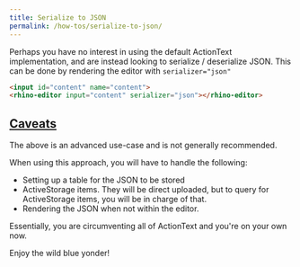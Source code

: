 ```yaml
---
title: Serialize to JSON
permalink: /how-tos/serialize-to-json/
---
```


Perhaps you have no interest in using the default ActionText implementation, and are
instead looking to serialize / deserialize JSON. This
can be done by rendering the editor with `serializer="json"`


```html
<input id="content" name="content">
<rhino-editor input="content" serializer="json"></rhino-editor>
```

<h2 id="caveats">
  <a href="#caveats">
    Caveats
  </a>
</h2>


The above is an advanced use-case and is not generally recommended.

When using this approach, you will have to handle the following:

- Setting up a table for the JSON to be stored
- ActiveStorage items. They will be direct uploaded, but to query for ActiveStorage items, you will be in charge of that.
- Rendering the JSON when not within the editor.

Essentially, you are circumventing all of ActionText and you're on your own now.

Enjoy the wild blue yonder!
